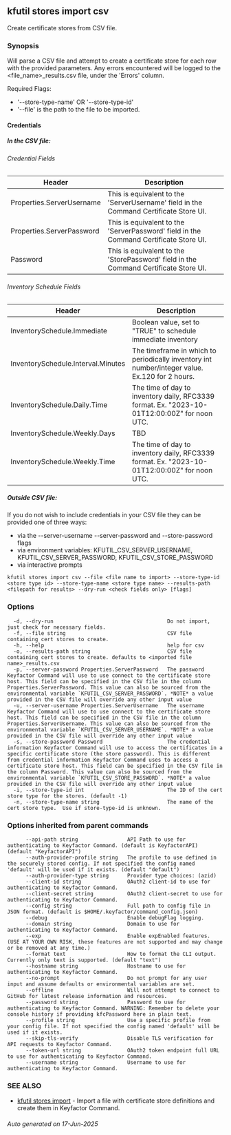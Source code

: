 ## kfutil stores import csv

Create certificate stores from CSV file.

### Synopsis

Will parse a CSV file and attempt to create a certificate store for each row with the provided parameters.
Any errors encountered will be logged to the <file_name>_results.csv file, under the 'Errors' column.

Required Flags:
- '--store-type-name' OR '--store-type-id'
- '--file' is the path to the file to be imported.

#### Credentials

##### In the CSV file:

###### Credential Fields

| Header                    | Description                                                                           |
|---------------------------|---------------------------------------------------------------------------------------|
| Properties.ServerUsername | This is equivalent to the 'ServerUsername' field in the Command Certificate Store UI. |
| Properties.ServerPassword | This is equivalent to the 'ServerPassword' field in the Command Certificate Store UI. |
| Password                  | This is equivalent to the 'StorePassword' field in the Command Certificate Store UI.  |

###### Inventory Schedule Fields

| Header                             | Description                                                                                    |
|------------------------------------|------------------------------------------------------------------------------------------------|
| InventorySchedule.Immediate        | Boolean value, set to "TRUE" to schedule immediate inventory                                   |	
| InventorySchedule.Interval.Minutes | The timeframe in which to periodically inventory int number/integer value. Ex.120 for 2 hours. |
| InventorySchedule.Daily.Time       | The time of day to inventory daily, RFC3339 format. Ex. "2023-10-01T12:00:00Z" for noon UTC.   |	
| InventorySchedule.Weekly.Days      | TBD                                                                                            |	
| InventorySchedule.Weekly.Time      | The time of day to inventory daily, RFC3339 format. Ex. "2023-10-01T12:00:00Z" for noon UTC.   |

##### Outside CSV file:
If you do not wish to include credentials in your CSV file they can be provided one of three ways:
- via the --server-username --server-password and --store-password flags
- via environment variables: KFUTIL_CSV_SERVER_USERNAME, KFUTIL_CSV_SERVER_PASSWORD, KFUTIL_CSV_STORE_PASSWORD
- via interactive prompts


```
kfutil stores import csv --file <file name to import> --store-type-id <store type id> --store-type-name <store type name> --results-path <filepath for results> --dry-run <check fields only> [flags]
```

### Options

```
  -d, --dry-run                                     Do not import, just check for necessary fields.
  -f, --file string                                 CSV file containing cert stores to create.
  -h, --help                                        help for csv
  -o, --results-path string                         CSV file containing cert stores to create. defaults to <imported file name>_results.csv
  -p, --server-password Properties.ServerPassword   The password Keyfactor Command will use to use connect to the certificate store host. This field can be specified in the CSV file in the column Properties.ServerPassword. This value can also be sourced from the environmental variable `KFUTIL_CSV_SERVER_PASSWORD`. *NOTE* a value provided in the CSV file will override any other input value
  -u, --server-username Properties.ServerUsername   The username Keyfactor Command will use to use connect to the certificate store host. This field can be specified in the CSV file in the column Properties.ServerUsername. This value can also be sourced from the environmental variable `KFUTIL_CSV_SERVER_USERNAME`. *NOTE* a value provided in the CSV file will override any other input value
  -s, --store-password Password                     The credential information Keyfactor Command will use to access the certificates in a specific certificate store (the store password). This is different from credential information Keyfactor Command uses to access a certificate store host. This field can be specified in the CSV file in the column Password. This value can also be sourced from the environmental variable `KFUTIL_CSV_STORE_PASSWORD`. *NOTE* a value provided in the CSV file will override any other input value
  -i, --store-type-id int                           The ID of the cert store type for the stores. (default -1)
  -n, --store-type-name string                      The name of the cert store type.  Use if store-type-id is unknown.
```

### Options inherited from parent commands

```
      --api-path string                API Path to use for authenticating to Keyfactor Command. (default is KeyfactorAPI) (default "KeyfactorAPI")
      --auth-provider-profile string   The profile to use defined in the securely stored config. If not specified the config named 'default' will be used if it exists. (default "default")
      --auth-provider-type string      Provider type choices: (azid)
      --client-id string               OAuth2 client-id to use for authenticating to Keyfactor Command.
      --client-secret string           OAuth2 client-secret to use for authenticating to Keyfactor Command.
      --config string                  Full path to config file in JSON format. (default is $HOME/.keyfactor/command_config.json)
      --debug                          Enable debugFlag logging.
      --domain string                  Domain to use for authenticating to Keyfactor Command.
      --exp                            Enable expEnabled features. (USE AT YOUR OWN RISK, these features are not supported and may change or be removed at any time.)
      --format text                    How to format the CLI output. Currently only text is supported. (default "text")
      --hostname string                Hostname to use for authenticating to Keyfactor Command.
      --no-prompt                      Do not prompt for any user input and assume defaults or environmental variables are set.
      --offline                        Will not attempt to connect to GitHub for latest release information and resources.
      --password string                Password to use for authenticating to Keyfactor Command. WARNING: Remember to delete your console history if providing kfcPassword here in plain text.
      --profile string                 Use a specific profile from your config file. If not specified the config named 'default' will be used if it exists.
      --skip-tls-verify                Disable TLS verification for API requests to Keyfactor Command.
      --token-url string               OAuth2 token endpoint full URL to use for authenticating to Keyfactor Command.
      --username string                Username to use for authenticating to Keyfactor Command.
```

### SEE ALSO

* [kfutil stores import](kfutil_stores_import.md)     - Import a file with certificate store definitions and create them
  in Keyfactor Command.

###### Auto generated on 17-Jun-2025
